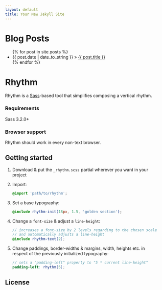 ```yaml
---
layout: default
title: Your New Jekyll Site
---
```


<div id="home">
  <h1>Blog Posts</h1>
  <ul class="posts">
    {% for post in site.posts %}
      <li><span>{{ post.date | date_to_string }}</span> &raquo; <a href="{{ post.url }}">{{ post.title }}</a></li>
    {% endfor %}
  </ul>
</div>

# Rhythm

Rhythm is a [Sass](https://github.com/nex3/sass)-based tool that simplifies composing a vertical rhythm.

### Requirements

Sass 3.2.0+

### Browser support

Rhythm should work in every non-text browser.

## Getting started

1. Download & put the `_rhythm.scss` partial wherever you want in your project
2. Import:

   ```scss
   @import 'path/to/rhythm';
   ```

3. Set a base typography:

   ```scss
   @include rhythm-init(18px, 1.5, 'golden section');
   ```

4. Change a `font-size` & adjust a `line-height`:
  
   ```scss
   // increases a font-size by 2 levels regarding to the chosen scale
   // and automatically adjusts a line-height
   @include rhythm-text(2);
   ```

5. Change paddings, border-widths & margins, width, heights etc. in respect of the previously initialized typography:

   ```scss
   // sets a "padding-left" property to "5 * current line-height"
   padding-left: rhythm(5);
   ```

## License

